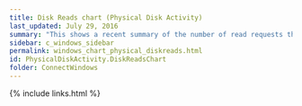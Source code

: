 ```yaml
---
title: Disk Reads chart (Physical Disk Activity)
last_updated: July 29, 2016
summary: "This shows a recent summary of the number of read requests that have been sent to each physical disk."
sidebar: c_windows_sidebar
permalink: windows_chart_physical_diskreads.html
id: PhysicalDiskActivity.DiskReadsChart
folder: ConnectWindows
---
```





{% include links.html %}
